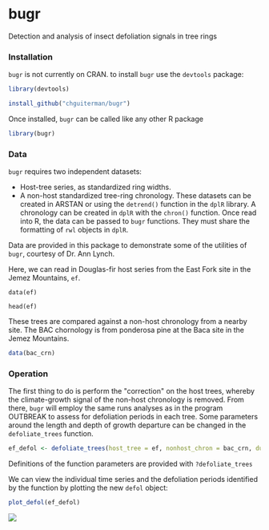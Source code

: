 # **bugr**

Detection and analysis of insect defoliation signals in tree rings


### Installation

`bugr` is not currently on CRAN. to install `bugr` use the `devtools` package:

```R
library(devtools)

install_github("chguiterman/bugr")
```
Once installed, `bugr` can be called like any other R package

```R
library(bugr)
```

### Data

`bugr` requires two independent datasets: 
* Host-tree series, as standardized ring widths. 
* A non-host standardized tree-ring chronology.
These datasets can be created in ARSTAN or using the `detrend()` function in the `dplR` library. A chronology can be created in `dplR` with the `chron()` function. Once read into R, the data can be passed to `bugr` functions. They must share the formatting of `rwl` objects in `dplR`.

Data are provided in this package to demonstrate some of the utilities of `bugr`, courtesy of Dr. Ann Lynch. 

Here, we can read in Douglas-fir host series from the East Fork site in the Jemez Mountains, `ef`.

```{r, eval = TRUE}
data(ef)

head(ef)
```
These trees are compared against a non-host chronology from a nearby site. The BAC chornology is from ponderosa pine at the Baca site in the Jemez Mountains.

```R
data(bac_crn)
```

### Operation

The first thing to do is perform the "correction" on the host trees, whereby the climate-growth signal of the non-host chronology is removed. From there, `bugr` will employ the same runs analyses as in the program OUTBREAK to assess for defoliation periods in each tree. Some parameters around the length and depth of growth departure can be changed in the `defoliate_trees` function.

```R
ef_defol <- defoliate_trees(host_tree = ef, nonhost_chron = bac_crn, duration_years = 8, max_reduction = -1.28, list_output = FALSE)
```
Definitions of the function parameters are provided with `?defoliate_trees`

We can view the individual time series and the defoliation periods identified by the function by plotting the new `defol` object:
```R
plot_defol(ef_defol)
```
![](vignettes/ef_defol_plot.tiff)


